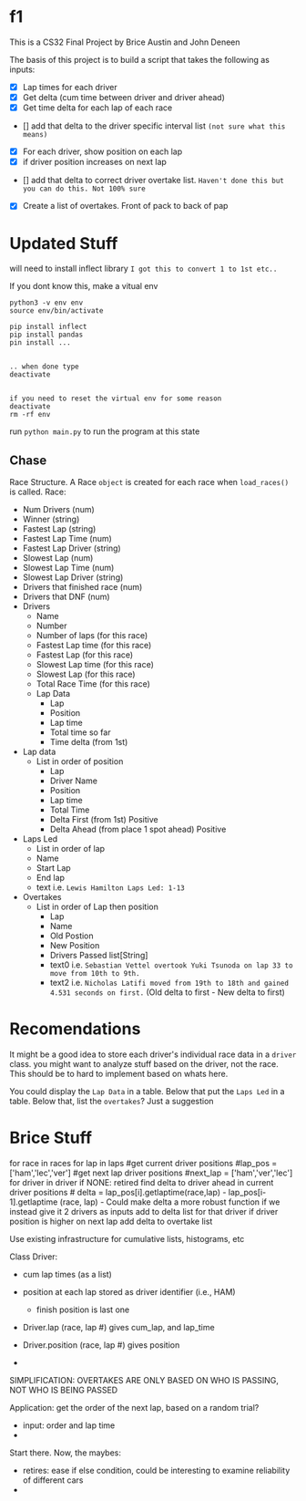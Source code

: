 # f1

This is a CS32 Final Project by Brice Austin and John Deneen

The basis of this project is to build a script that takes the following as inputs:

- [x] Lap times for each driver
- [x] Get delta (cum time between driver and driver ahead)
- [x] Get time delta for each lap of each race
- [] add that delta to the driver specific interval list `(not sure what this means)`
- [x] For each driver, show position on each lap
- [x] if driver position increases on next lap
- [] add that delta to correct driver overtake list. `Haven't done this but you can do this. Not 100% sure`
- [x] Create a list of overtakes. Front of pack to back of pap

# Updated Stuff

will need to install inflect library `I got this to convert 1 to 1st etc..`

If you dont know this, make a vitual env

```
python3 -v env env
source env/bin/activate

pip install inflect
pip install pandas
pin install ...


.. when done type
deactivate


if you need to reset the virtual env for some reason
deactivate
rm -rf env
```

run `python main.py` to run the program at this state

## Chase

Race Structure.
A Race `object` is created for each race when `load_races()` is called.
Race:

- Num Drivers (num)
- Winner (string)
- Fastest Lap (string)
- Fastest Lap Time (num)
- Fastest Lap Driver (string)
- Slowest Lap (num)
- Slowest Lap Time (num)
- Slowest Lap Driver (string)
- Drivers that finished race (num)
- Drivers that DNF (num)
- Drivers
  - Name
  - Number
  - Number of laps (for this race)
  - Fastest Lap time (for this race)
  - Fastest Lap (for this race)
  - Slowest Lap time (for this race)
  - Slowest Lap (for this race)
  - Total Race Time (for this race)
  - Lap Data
    - Lap
    - Position
    - Lap time
    - Total time so far
    - Time delta (from 1st)
- Lap data
  - List in order of position
    - Lap
    - Driver Name
    - Position
    - Lap time
    - Total Time
    - Delta First (from 1st) Positive
    - Delta Ahead (from place 1 spot ahead) Positive
- Laps Led
  - List in order of lap
  - Name
  - Start Lap
  - End lap
  - text i.e. `Lewis Hamilton Laps Led: 1-13`
- Overtakes
  - List in order of Lap then position
    - Lap
    - Name
    - Old Postion
    - New Position
    - Drivers Passed list[String]
    - text0 i.e. `Sebastian Vettel overtook Yuki Tsunoda on lap 33 to move from 10th to 9th.`
    - text2 i.e. `Nicholas Latifi moved from 19th to 18th and gained 4.531 seconds on first.` (Old delta to first - New delta to first)

# Recomendations

It might be a good idea to store each driver's individual race data in a `driver` class. you might want to analyze stuff based on the driver, not the race. This should be to hard to implement based on whats here.

You could display the `Lap Data` in a table. Below that put the `Laps Led` in a table. Below that, list the `overtakes`? Just a suggestion

# Brice Stuff

for race in races
for lap in laps
#get current driver positions #lap_pos = ['ham','lec','ver']
#get next lap driver positions #next_lap = ['ham','ver','lec']
for driver in driver
if NONE: retired
find delta to driver ahead in current driver positions # delta = lap_pos[i].getlaptime(race,lap) - lap_pos[i-1].getlaptime (race, lap) - Could make delta a more robust function if we instead give it 2 drivers as inputs
add to delta list for that driver
if driver position is higher on next lap
add delta to overtake list

Use existing infrastructure for cumulative lists, histograms, etc

Class Driver:

- cum lap times (as a list)
- position at each lap stored as driver identifier (i.e., HAM)

  - finish position is last one

- Driver.lap (race, lap #) gives cum_lap, and lap_time
- Driver.position (race, lap #) gives position
-

SIMPLIFICATION: OVERTAKES ARE ONLY BASED ON WHO IS PASSING, NOT WHO IS BEING PASSED

Application: get the order of the next lap, based on a random trial?

- input: order and lap time
-

Start there. Now, the maybes:

- retires: ease if else condition, could be interesting to examine reliability of different cars
-
